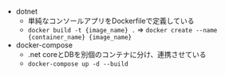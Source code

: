 - dotnet
  - 単純なコンソールアプリをDockerfileで定義している
  - `docker build -t {image_name} .` => `docker create --name {container_name} {image_name}`
- docker-compose
  - .net coreとDBを別個のコンテナに分け、連携させている
  - `docker-compose up -d --build`